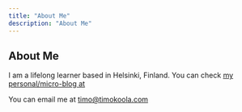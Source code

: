 ```yaml
---
title: "About Me"
description: "About Me"
---
```


## About Me

I am a lifelong learner based in Helsinki, Finland. You can check [my personal/micro-blog at](https://blog.timokoola.com)

You can email me at [timo@timokoola.com](mailto:timo@timokoola.com)
